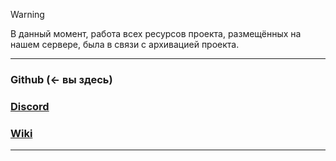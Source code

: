 > [!WARNING]  
> В данный момент, работа всех ресурсов проекта, размещённых на нашем сервере, была в связи с архивацией проекта.
---
### Github (← вы здесь)
### [Discord](https://discord.gg/F7GgD86Pvf)
### [Wiki](https://wiki.proxima.fun/wiki/)
---
